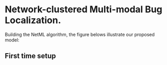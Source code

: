 # Network-clustered Multi-modal Bug Localization.
Building the NetML algorithm, the figure belows illustrate our proposed model:

First time setup
----------------

